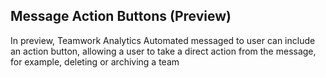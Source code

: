 

## Message Action Buttons (Preview)

In preview, Teamwork Analytics Automated messaged to user can include an action button, allowing a user to take a direct action from the message, for example, deleting or archiving a team

